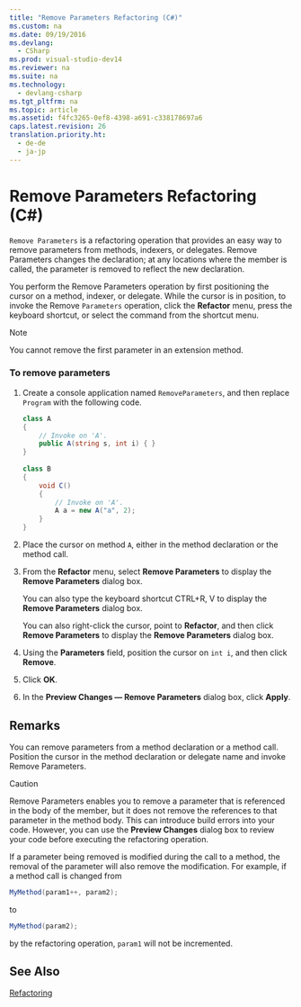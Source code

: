 ```yaml
---
title: "Remove Parameters Refactoring (C#)"
ms.custom: na
ms.date: 09/19/2016
ms.devlang: 
  - CSharp
ms.prod: visual-studio-dev14
ms.reviewer: na
ms.suite: na
ms.technology: 
  - devlang-csharp
ms.tgt_pltfrm: na
ms.topic: article
ms.assetid: f4fc3265-0ef8-4398-a691-c338178697a6
caps.latest.revision: 26
translation.priority.ht: 
  - de-de
  - ja-jp
---
```

# Remove Parameters Refactoring (C#)
`Remove Parameters` is a refactoring operation that provides an easy way to remove parameters from methods, indexers, or delegates. Remove Parameters changes the declaration; at any locations where the member is called, the parameter is removed to reflect the new declaration.  
  
 You perform the Remove Parameters operation by first positioning the cursor on a method, indexer, or delegate. While the cursor is in position, to invoke the Remove `Parameters` operation, click the **Refactor** menu, press the keyboard shortcut, or select the command from the shortcut menu.  
  
> [!NOTE]
>  You cannot remove the first parameter in an extension method.  
  
### To remove parameters  
  
1.  Create a console application named `RemoveParameters`, and then replace `Program` with the following code.  
  
    ```c#  
    class A  
    {  
        // Invoke on 'A'.  
        public A(string s, int i) { }  
    }  
  
    class B  
    {  
        void C()  
        {  
            // Invoke on 'A'.  
            A a = new A("a", 2);  
        }  
    }  
    ```  
  
2.  Place the cursor on method `A`, either in the method declaration or the method call.  
  
3.  From the **Refactor** menu, select **Remove Parameters** to display the **Remove Parameters** dialog box.  
  
     You can also type the keyboard shortcut CTRL+R, V to display the **Remove Parameters** dialog box.  
  
     You can also right-click the cursor, point to **Refactor**, and then click **Remove Parameters** to display the **Remove Parameters** dialog box.  
  
4.  Using the **Parameters** field, position the cursor on `int i`, and then click **Remove**.  
  
5.  Click **OK**.  
  
6.  In the **Preview Changes — Remove Parameters** dialog box, click **Apply**.  
  
## Remarks  
 You can remove parameters from a method declaration or a method call. Position the cursor in the method declaration or delegate name and invoke Remove Parameters.  
  
> [!CAUTION]
>  Remove Parameters enables you to remove a parameter that is referenced in the body of the member, but it does not remove the references to that parameter in the method body. This can introduce build errors into your code. However, you can use the **Preview Changes** dialog box to review your code before executing the refactoring operation.  
  
 If a parameter being removed is modified during the call to a method, the removal of the parameter will also remove the modification. For example, if a method call is changed from  
  
```c#  
MyMethod(param1++, param2);  
```  
  
 to  
  
```c#  
MyMethod(param2);  
```  
  
 by the refactoring operation, `param1` will not be incremented.  
  
## See Also  
 [Refactoring](../vs140/Refactoring--C#-.md)